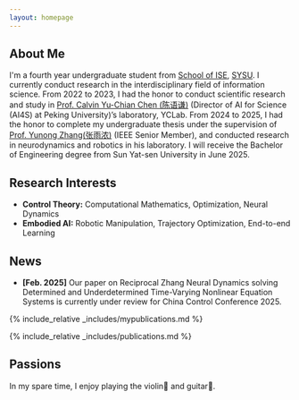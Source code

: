 ```yaml
---
layout: homepage
---
```


## About Me

I'm a fourth year undergraduate student from [School of ISE](https://ise.sysu.edu.cn), [SYSU](https://www.sysu.edu.cn). I currently conduct research in the interdisciplinary field of information science. From 2022 to 2023, I had the honor to conduct scientific research and study in [Prof. Calvin Yu-Chian Chen (陈语谦)](https://www.ece.pku.edu.cn/info/1053/2659.htm) (Director of AI for Science (AI4S) at Peking University)’s laboratory, YCLab. From 2024 to 2025, I had the honor to complete my undergraduate thesis under the supervision of [Prof. Yunong Zhang(张雨浓)](https://ise.sysu.edu.cn/teacher/teacher01/1416605.htm) (IEEE Senior Member), and conducted research in neurodynamics and robotics in his laboratory. I will receive the Bachelor of Engineering degree from Sun Yat-sen University in June 2025. 

## Research Interests

- **Control Theory:** Computational Mathematics, Optimization, Neural Dynamics
- **Embodied AI:** Robotic Manipulation, Trajectory Optimization, End-to-end Learning

## News

- **[Feb. 2025]** Our paper on Reciprocal Zhang Neural Dynamics solving Determined and Underdetermined Time-Varying Nonlinear Equation Systems is currently under review for China Control Conference 2025.

{% include_relative _includes/mypublications.md %}

{% include_relative _includes/publications.md %}

## Passions

In my spare time, I enjoy playing the violin🎻 and guitar🎸.